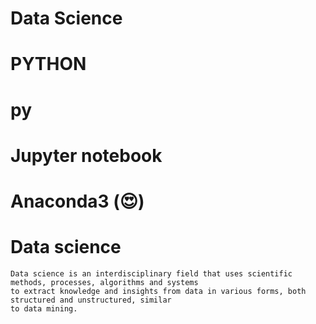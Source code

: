 # Data Science
# PYTHON
# py 
# Jupyter notebook
# Anaconda3 (😍)

# Data science
    Data science is an interdisciplinary field that uses scientific methods, processes, algorithms and systems
    to extract knowledge and insights from data in various forms, both structured and unstructured, similar
    to data mining.
